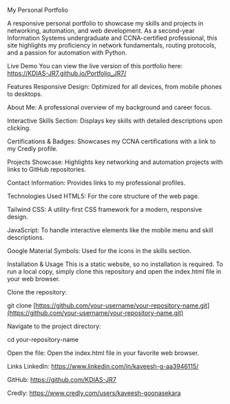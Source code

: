 My Personal Portfolio

A responsive personal portfolio to showcase my skills and projects in networking, automation, and web development. As a second-year Information Systems undergraduate and CCNA-certified professional, this site highlights my proficiency in network fundamentals, routing protocols, and a passion for automation with Python.

Live Demo
You can view the live version of this portfolio here:
https://KDIAS-JR7.github.io/Portfolio_JR7/

Features
Responsive Design: Optimized for all devices, from mobile phones to desktops.

About Me: A professional overview of my background and career focus.

Interactive Skills Section: Displays key skills with detailed descriptions upon clicking.

Certifications & Badges: Showcases my CCNA certifications with a link to my Credly profile.

Projects Showcase: Highlights key networking and automation projects with links to GitHub repositories.

Contact Information: Provides links to my professional profiles.

Technologies Used
HTML5: For the core structure of the web page.

Tailwind CSS: A utility-first CSS framework for a modern, responsive design.

JavaScript: To handle interactive elements like the mobile menu and skill descriptions.

Google Material Symbols: Used for the icons in the skills section.

Installation & Usage
This is a static website, so no installation is required. To run a local copy, simply clone this repository and open the index.html file in your web browser.

Clone the repository:

git clone [https://github.com/your-username/your-repository-name.git](https://github.com/your-username/your-repository-name.git)

Navigate to the project directory:

cd your-repository-name

Open the file:
Open the index.html file in your favorite web browser.

Links
LinkedIn: https://www.linkedin.com/in/kaveesh-g-aa3946115/

GitHub: https://github.com/KDIAS-JR7

Credly: https://www.credly.com/users/kaveesh-goonasekara

